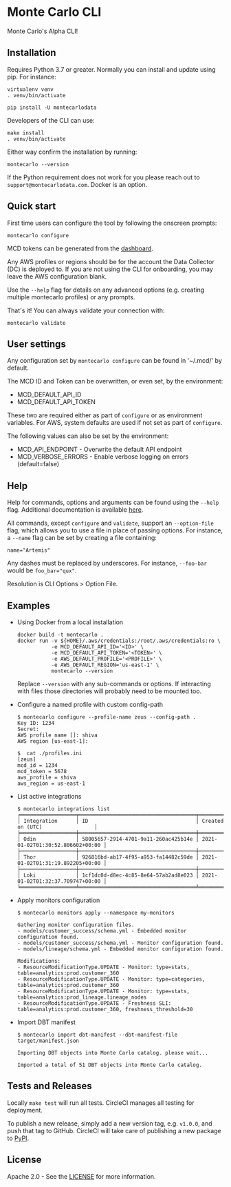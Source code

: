 # Monte Carlo CLI
Monte Carlo's Alpha CLI!

## Installation
Requires Python 3.7 or greater. Normally you can install and update using pip. For instance: 
```
virtualenv venv
. venv/bin/activate

pip install -U montecarlodata
```
Developers of the CLI can use:
```
make install 
. venv/bin/activate
```

Either way confirm the installation by running:
```
montecarlo --version
```

If the Python requirement does not work for you please reach out to `support@montecarlodata.com`. Docker is an option.

## Quick start
First time users can configure the tool by following the onscreen prompts:
```
montecarlo configure
```
MCD tokens can be generated from the [dashboard](https://getmontecarlo.com/settings/api).
 
Any AWS profiles or regions should be for the account the Data Collector (DC) is deployed to. If you are not using the
CLI for onboarding, you may leave the AWS configuration blank.

Use the `--help` flag for details on any advanced options (e.g. creating multiple montecarlo profiles) or any prompts.

That's it! You can always validate your connection with:
```
montecarlo validate
```

## User settings
Any configuration set by `montecarlo configure` can be found in '~/.mcd/' by default.

The MCD ID and Token can be overwritten, or even set, by the environment:
- MCD_DEFAULT_API_ID
- MCD_DEFAULT_API_TOKEN

These two are required either as part of `configure` or as environment variables. 
For AWS, system defaults are used if not set as part of `configure`.

The following values can also be set by the environment:
- MCD_API_ENDPOINT - Overwrite the default API endpoint
- MCD_VERBOSE_ERRORS - Enable verbose logging on errors (default=false)

## Help
Help for commands, options and arguments can be found using the `--help` flag.
Additional documentation is available [here](https://docs.getmontecarlo.com/docs).

All commands, except `configure` and `validate`, support an `--option-file` flag, which allows you to use a file in place of passing options.
For instance, a `--name` flag can be set by creating a file containing:
```
name="Artemis"
```
Any dashes must be replaced by underscores. For instance, `--foo-bar` would be `foo_bar="qux"`.

Resolution is CLI Options > Option File.

## Examples
- Using Docker from a local installation
    ```
    docker build -t montecarlo .
    docker run -v ${HOME}/.aws/credentials:/root/.aws/credentials:ro \
               -e MCD_DEFAULT_API_ID='<ID>' \
               -e MCD_DEFAULT_API_TOKEN='<TOKEN>' \
               -e AWS_DEFAULT_PROFILE='<PROFILE>' \
               -e AWS_DEFAULT_REGION='us-east-1' \
               montecarlo --version
    ```
    Replace `--version` with any sub-commands or options. If interacting with files those directories will probably need to be mounted too.


- Configure a named profile with custom config-path
    ```
    $ montecarlo configure --profile-name zeus --config-path .
    Key ID: 1234
    Secret:
    AWS profile name []: shiva
    AWS region [us-east-1]:
  
    $  cat ./profiles.ini 
    [zeus]
    mcd_id = 1234
    mcd_token = 5678
    aws_profile = shiva
    aws_region = us-east-1
    ```
  
- List active integrations
    ```
    $ montecarlo integrations list
    ╒══════════════════╤══════════════════════════════════════╤══════════════════════════════════╕
    │ Integration      │ ID                                   │ Created on (UTC)                 │
    ╞══════════════════╪══════════════════════════════════════╪══════════════════════════════════╡
    │ Odin             │ 58005657-2914-4701-9a11-260ac425b14e │ 2021-01-02T01:30:52.806602+00:00 │
    ├──────────────────┼──────────────────────────────────────┼──────────────────────────────────┤
    │ Thor             │ 926816bd-ab17-4f95-a953-fa14482c59de │ 2021-01-02T01:31:19.892205+00:00 │
    ├──────────────────┼──────────────────────────────────────┼──────────────────────────────────┤
    │ Loki             │ 1cf1dc0d-d8ec-4c85-8e64-57ab2ad8e023 │ 2021-01-02T01:32:37.709747+00:00 │
    ╘══════════════════╧══════════════════════════════════════╧══════════════════════════════════╛
    ```

- Apply monitors configuration

    ```
    $ montecarlo monitors apply --namespace my-monitors

    Gathering monitor configuration files.
    - models/customer_success/schema.yml - Embedded monitor configuration found.
    - models/customer_success/schema.yml - Monitor configuration found.
    - models/lineage/schema.yml - Embedded monitor configuration found.
    
    Modifications:
    - ResourceModificationType.UPDATE - Monitor: type=stats, table=analytics:prod.customer_360
    - ResourceModificationType.UPDATE - Monitor: type=categories, table=analytics:prod.customer_360
    - ResourceModificationType.UPDATE - Monitor: type=stats, table=analytics:prod_lineage.lineage_nodes
    - ResourceModificationType.UPDATE - Freshness SLI: table=analytics:prod.customer_360, freshness_threshold=30
    ```

- Import DBT manifest 
    ```
    $ montecarlo import dbt-manifest --dbt-manifest-file target/manifest.json
    
    Importing DBT objects into Monte Carlo catalog. please wait...
    
    Imported a total of 51 DBT objects into Monte Carlo catalog.
    ```

## Tests and Releases
Locally `make test` will run all tests. CircleCI manages all testing for deployment.

To publish a new release, simply add a new version tag, e.g. `v1.0.0`, and push that tag to GitHub. CircleCI will take
care of publishing a new package to [PyPI](https://pypi.org/project/montecarlodata/).

## License
Apache 2.0 - See the [LICENSE](http://www.apache.org/licenses/LICENSE-2.0) for more information.